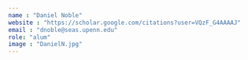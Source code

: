```yaml
---
name : "Daniel Noble"
website : "https://scholar.google.com/citations?user=VQzF_G4AAAAJ"
email : "dnoble@seas.upenn.edu"
role: "alum"
image : "DanielN.jpg"
---
```

